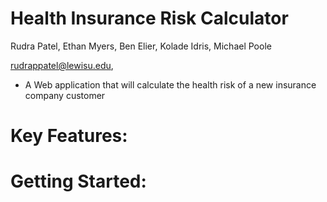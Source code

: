 # Health Insurance Risk Calculator

Rudra Patel, Ethan Myers, Ben Elier, Kolade Idris, Michael Poole

rudrappatel@lewisu.edu,

- A Web application that will calculate the health risk of a new insurance company customer

# Key Features:

# Getting Started:
